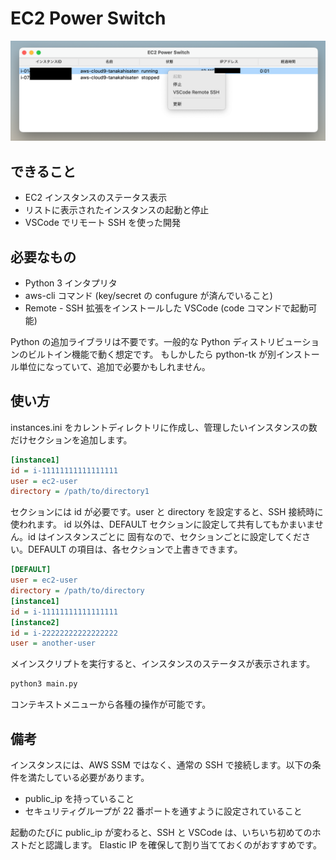 # EC2 Power Switch

![screenshot](images/ui.png)

## できること

- EC2 インスタンスのステータス表示
- リストに表示されたインスタンスの起動と停止
- VSCode でリモート SSH を使った開発

## 必要なもの

- Python 3 インタプリタ
- aws-cli コマンド (key/secret の confugure が済んでいること)
- Remote - SSH 拡張をインストールした VSCode (code コマンドで起動可能)

Python の追加ライブラリは不要です。一般的な Python ディストリビューションのビルトイン機能で動く想定です。
もしかしたら python-tk が別インストール単位になっていて、追加で必要かもしれません。

## 使い方

instances.ini をカレントディレクトリに作成し、管理したいインスタンスの数だけセクションを追加します。

```ini
[instance1]
id = i-11111111111111111
user = ec2-user
directory = /path/to/directory1
```

セクションには id が必要です。user と directory を設定すると、SSH 接続時に使われます。
id 以外は、DEFAULT セクションに設定して共有してもかまいません。id はインスタンスごとに
固有なので、セクションごとに設定してください。DEFAULT の項目は、各セクションで上書きできます。

```ini
[DEFAULT]
user = ec2-user
directory = /path/to/directory
[instance1]
id = i-11111111111111111
[instance2]
id = i-22222222222222222
user = another-user
```

メインスクリプトを実行すると、インスタンスのステータスが表示されます。

```bash
python3 main.py
```

コンテキストメニューから各種の操作が可能です。

## 備考

インスタンスには、AWS SSM ではなく、通常の SSH で接続します。以下の条件を満たしている必要があります。

- public_ip を持っていること
- セキュリティグループが 22 番ポートを通すように設定されていること

起動のたびに public_ip が変わると、SSH と VSCode は、いちいち初めてのホストだと認識します。
Elastic IP を確保して割り当てておくのがおすすめです。

